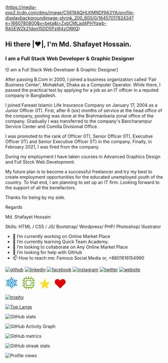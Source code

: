 (https://media-exp2.licdn.com/dms/image/C5616AQHLKMNDf9A3YA/profile-displaybackgroundimage-shrink_200_800/0/1645701782434?e=1660780800&v=beta&t=ZxbCMLad4PHYqwb-RA5EWZk21don15DD5PzI84zORKQ)

## Hi there |❤|, I'm Md. Shafayet Hossain.

### I am a Full Stack Web Developer & Graphic Designer
![I am a Full Stack Web Developer & Graphic Designer]

After passing B.Com in 2000, I joined a business organization called 'Fair Business Center', Mohakhali, Dhaka as a Computer Operator. While there, I passed the practical test by applying for a job as an IT officer in a reputed company in Bangladesh.

I joined Fareast Islamic Life Insurance Company on January 17, 2004 as a Junior Officer (IT). First, after 6 (six) months of service at the head office of the company, posting was done at the Brahmanbaria zonal office of the company. Gradually I was transferred to the company's Bancharampur Service Center and Comilla Divisional Office.

I was promoted to the rank of Officer (IT), Senior Officer (IT), Executive Officer (IT) and Senior Executive Officer (IT) in the company. Finally, in February 2021, I was fired from the company.

During my employment I have taken courses in Advanced Graphics Design and Full Stock Web Development.

My future plan is to become a successful freelancer and try my best to create employment opportunities for the educated unemployed youth of the country. To that end, I am planning to set up an IT firm. Looking forward to the support of all the benefactors.

Thanks for being by my side.

Regards

Md. Shafayet Hossain

Skills: HTML / CSS / JS/ Bootstrap/ Wordpress/ PHP/ Photoshop/ Illustrator

- 🔭 I’m currently working on Online Market Place 
- 🌱 I’m currently learning Quick Team Academy. 
- 👯 I’m looking to collaborate on Any Online Market Place 
- 🤔 I’m looking for help with GitHub 
- 📫 How to reach me: Famous Social Media or, +8801616154990 


[<img src='https://cdn.jsdelivr.net/npm/simple-icons@3.0.1/icons/github.svg' alt='github' height='40'>](https://github.com/shafayet-dev78)  [<img src='https://cdn.jsdelivr.net/npm/simple-icons@3.0.1/icons/linkedin.svg' alt='linkedin' height='40'>](https://www.linkedin.com/in/shafayet-dev78/)  [<img src='https://cdn.jsdelivr.net/npm/simple-icons@3.0.1/icons/facebook.svg' alt='facebook' height='40'>](https://www.facebook.com/shafayet.dev78)  [<img src='https://cdn.jsdelivr.net/npm/simple-icons@3.0.1/icons/instagram.svg' alt='instagram' height='40'>](https://www.instagram.com/shafayet.dev78/)  [<img src='https://cdn.jsdelivr.net/npm/simple-icons@3.0.1/icons/twitter.svg' alt='twitter' height='40'>](https://twitter.com/shafayet_dev78)  [<img src='https://cdn.jsdelivr.net/npm/simple-icons@3.0.1/icons/icloud.svg' alt='website' height='40'>](https://smshafayet.com/)  

<a href='https://archiveprogram.github.com/'><img src='https://raw.githubusercontent.com/acervenky/animated-github-badges/master/assets/acbadge.gif' width='40' height='40'></a> <a href='https://docs.github.com/en/developers'><img src='https://raw.githubusercontent.com/acervenky/animated-github-badges/master/assets/devbadge.gif' width='40' height='40'></a> <a href='https://stars.github.com/'><img src='https://raw.githubusercontent.com/acervenky/animated-github-badges/master/assets/starbadge.gif' width='35' height='35'></a> <a href='https://docs.github.com/en/github/supporting-the-open-source-community-with-github-sponsors'><img src='https://raw.githubusercontent.com/acervenky/animated-github-badges/master/assets/sponsorbadge.gif' width='35' height='35'></a> 

[![trophy](https://github-profile-trophy.vercel.app/?username=shafayet-dev78)](https://github.com/ryo-ma/github-profile-trophy)

[![Top Langs](https://github-readme-stats.vercel.app/api/top-langs/?username=shafayet-dev78)](https://github.com/anuraghazra/github-readme-stats)

![GitHub stats](https://github-readme-stats.vercel.app/api?username=shafayet-dev78&show_icons=true&count_private=true)  

![GitHub Activity Graph](https://activity-graph.herokuapp.com/graph?username=shafayet-dev78)  

![GitHub metrics](https://metrics.lecoq.io/shafayet-dev78)  

![GitHub streak stats](https://github-readme-streak-stats.herokuapp.com/?user=shafayet-dev78)  

![Profile views](https://gpvc.arturio.dev/shafayet-dev78)  
